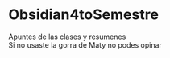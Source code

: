 # Obsidian4toSemestre
Apuntes de las clases y resumenes <br>
Si no usaste la gorra de Maty no podes opinar
